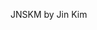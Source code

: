 <head>
    <link rel="stylesheet" type="text/css" media="all" href="/style.css">
</head>

JNSKM by Jin Kim